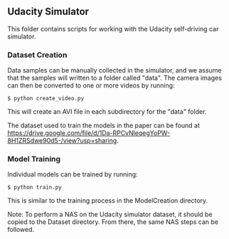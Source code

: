 ## Udacity Simulator

This folder contains scripts for working with the Udacity self-driving car simulator. 

### Dataset Creation

Data samples can be manually collected in the simulator, and we assume that the samples will written to a folder called "data". The camera images can then be converted to one or more videos by running:

	$ python create_video.py
	
This will create an AVI file in each subdirectory for the "data" folder. 

The dataset used to train the models in the paper can be found at https://drive.google.com/file/d/1Da-RPCvNleqegYoPW-8H1ZRSdwe90d5-/view?usp=sharing.

### Model Training

Individual models can be trained by running:

	$ python train.py
	
This is similar to the training process in the ModelCreation directory. 

Note: To perform a NAS on the Udacity simulator dataset, it should be copied to the Dataset directory. From there, the same NAS steps can be followed.